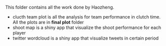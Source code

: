 This folder contains all the work done by Haozheng.
* clucth team plot is all the analysis for team performance in clutch time. All the plots are in **final plot** folder
* shoot map is a shiny app that visualize the shoot performance for each player 
* twitter wordcloud is a shiny app that visualize tweets in certain period